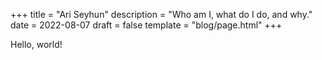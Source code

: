+++
title = "Ari Seyhun"
description = "Who am I, what do I do, and why."
date = 2022-08-07
draft = false
template = "blog/page.html"
+++

Hello, world!
